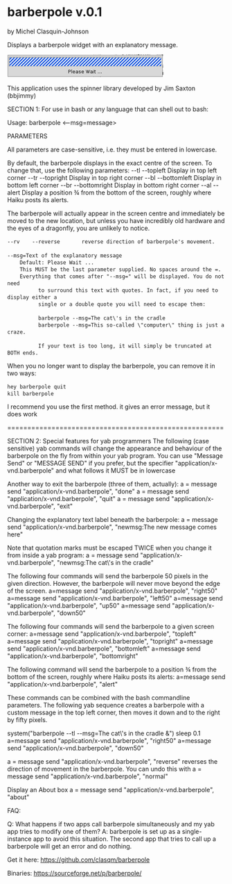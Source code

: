 # barberpole v.0.1

by Michel Clasquin-Johnson

Displays a barberpole widget with an explanatory message.

![barberpole](barberpole.png)

This application uses the spinner library developed by Jim Saxton (bbjimmy)

SECTION 1: For use in bash or any language that can shell out to bash:

Usage: barberpole <parameters> <--msg=message>

PARAMETERS

All parameters are case-sensitive, i.e. they must be entered in lowercase.

By default, the barberpole displays in the exact centre of the screen. To change that, use the following parameters:
    --tl    --topleft       Display in top left corner
    --tr    --topright      Display in top right corner
    --bl    --bottomleft    Display in bottom left corner
    --br    --bottomright   Display in bottom right corner
    --al    --alert         Display  a position ¾ from the bottom of the
							screen, roughly where Haiku posts its alerts.

The barberpole will actually appear in the screen centre and immediately be moved to the new location, but unless you have incredibly old hardware and the eyes of a dragonfly, you are unlikely to notice.

    --rv    --reverse       reverse direction of barberpole's movement.
    
    --msg=Text of the explanatory message
        Default: Please Wait ...
        This MUST be the last parameter supplied. No spaces around the =.
        Everything that comes after "--msg=" will be displayed. You do not need
              to surround this text with quotes. In fact, if you need to display either a 
              single or a double quote you will need to escape them:

              barberpole --msg=The cat\'s in the cradle
              barberpole --msg=This so-called \"computer\" thing is just a craze.

              If your text is too long, it will simply be truncated at BOTH ends.
              


When you no longer want to display the barberpole, you can remove it in two ways:

    hey barberpole quit
    kill barberpole

I recommend you use the first method. it gives an error message, but it does work

======================================================

SECTION 2: Special features for yab programmers
The following (case sensitive) yab commands will change the appearance and behaviour of the barberpole on the fly from within your yab program. You can use "Message Send" or "MESSAGE SEND" if you prefer, but the specifier "application/x-vnd.barberpole" and what follows it MUST be in lowercase

Another way to exit the barberpole (three of them, actually):
a = message send "application/x-vnd.barberpole", "done"
a = message send "application/x-vnd.barberpole", "quit"
a = message send "application/x-vnd.barberpole", "exit"

Changing the explanatory text label beneath the barberpole:
a = message send "application/x-vnd.barberpole", "newmsg:The new message comes here"

Note that quotation marks must be escaped TWICE when you change it from inside a yab program:
a = message send "application/x-vnd.barberpole", "newmsg:The cat\\'s in the cradle"

The following four commands will send the barberpole 50 pixels in the given direction. However, the barberpole will never move beyond the edge of the screen.
a=message send "application/x-vnd.barberpole", "right50"
a=message send "application/x-vnd.barberpole", "left50"
a=message send "application/x-vnd.barberpole", "up50"
a=message send "application/x-vnd.barberpole", "down50"

The following four commands will send the barberpole to a given screen corner:
a=message send "application/x-vnd.barberpole", "topleft"
a=message send "application/x-vnd.barberpole", "topright"
a=message send "application/x-vnd.barberpole", "bottomleft"
a=message send "application/x-vnd.barberpole", "bottomright"

The following command will send the barberpole to a position ¾ from the bottom of the screen, roughly where Haiku posts its alerts:
a=message send "application/x-vnd.barberpole", "alert"

These commands can be combined with the bash commandline parameters. The following yab sequence creates a barberpole with a custom message in the top left corner, then moves it down and to the right by fifty pixels.

system("barberpole --tl --msg=The cat\\'s in the cradle &")
sleep 0.1
a=message send "application/x-vnd.barberpole", "right50"
a=message send "application/x-vnd.barberpole", "down50"


a = message send "application/x-vnd.barberpole", "reverse"
reverses the direction of movement in the barberpole. You can undo this with
a = message send "application/x-vnd.barberpole", "normal"
 
Display an About box
a = message send "application/x-vnd.barberpole", "about"

FAQ: 

Q: What happens if two apps call barberpole simultaneously and my yab app tries to modify one of them?
A: barberpole is set up as a single-instance app to avoid this situation. The second app that tries to call up a barberpole will get an error and do nothing.

Get it here: https://github.com/clasqm/barberpole

Binaries: https://sourceforge.net/p/barberpole/


